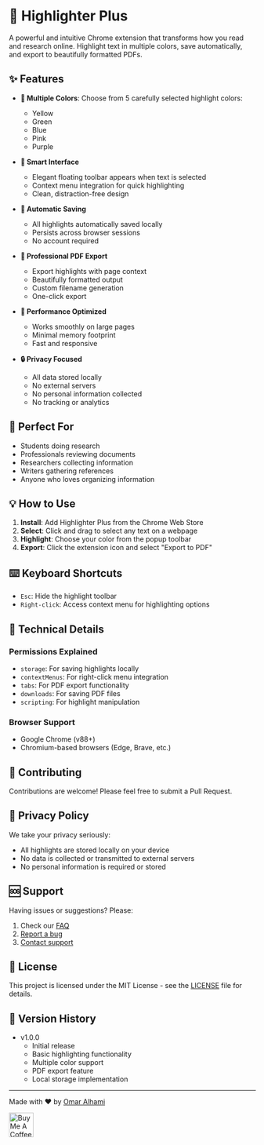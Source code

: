 # 🎨 Highlighter Plus

A powerful and intuitive Chrome extension that transforms how you read and research online. Highlight text in multiple colors, save automatically, and export to beautifully formatted PDFs.

## ✨ Features

- **🎨 Multiple Colors**: Choose from 5 carefully selected highlight colors:
  - Yellow
  - Green
  - Blue
  - Pink
  - Purple

- **📱 Smart Interface**
  - Elegant floating toolbar appears when text is selected
  - Context menu integration for quick highlighting
  - Clean, distraction-free design

- **💾 Automatic Saving**
  - All highlights automatically saved locally
  - Persists across browser sessions
  - No account required

- **📄 Professional PDF Export**
  - Export highlights with page context
  - Beautifully formatted output
  - Custom filename generation
  - One-click export

- **🚀 Performance Optimized**
  - Works smoothly on large pages
  - Minimal memory footprint
  - Fast and responsive

- **🔒 Privacy Focused**
  - All data stored locally
  - No external servers
  - No personal information collected
  - No tracking or analytics

## 🎯 Perfect For

- Students doing research
- Professionals reviewing documents
- Researchers collecting information
- Writers gathering references
- Anyone who loves organizing information

## 💡 How to Use

1. **Install**: Add Highlighter Plus from the Chrome Web Store
2. **Select**: Click and drag to select any text on a webpage
3. **Highlight**: Choose your color from the popup toolbar
4. **Export**: Click the extension icon and select "Export to PDF"

## ⌨️ Keyboard Shortcuts

- `Esc`: Hide the highlight toolbar
- `Right-click`: Access context menu for highlighting options

## 🔧 Technical Details

### Permissions Explained
- `storage`: For saving highlights locally
- `contextMenus`: For right-click menu integration
- `tabs`: For PDF export functionality
- `downloads`: For saving PDF files
- `scripting`: For highlight manipulation

### Browser Support
- Google Chrome (v88+)
- Chromium-based browsers (Edge, Brave, etc.)

## 🤝 Contributing

Contributions are welcome! Please feel free to submit a Pull Request.

## 📝 Privacy Policy

We take your privacy seriously:
- All highlights are stored locally on your device
- No data is collected or transmitted to external servers
- No personal information is required or stored

## 🆘 Support

Having issues or suggestions? Please:
1. Check our [FAQ](docs/FAQ.md)
2. [Report a bug](https://github.com/only-mar/highlighter-plus/issues)
3. [Contact support](mailto:omar.alhami@outlook.com)

## 📜 License

This project is licensed under the MIT License - see the [LICENSE](LICENSE) file for details.

## 🌟 Version History

- v1.0.0
  - Initial release
  - Basic highlighting functionality
  - Multiple color support
  - PDF export feature
  - Local storage implementation

---

Made with ❤️ by [Omar Alhami](https://github.com/only-mar)

<a href="https://www.buymeacoffee.com/onlymar" target="_blank">
  <img src="https://cdn.buymeacoffee.com/buttons/v2/default-yellow.png" alt="Buy Me A Coffee" height="50px">
</a>
